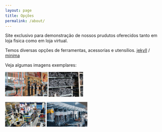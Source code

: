 ```yaml
---
layout: page
title: Opções
permalink: /about/
---
```


Site exclusivo para demonstração de nossos prudutos oferecidos tanto em loja fisica como em loja virtual. 

Temos diversas opções de ferramentas, acessorias e utensílios.
[jekyll][jekyll-organization] /
[minima](https://github.com/jekyll/minima)

Veja algumas imagens exemplares:


<img src="assets/seguranca.png" wigth="80px" height="80px"/>   <img src="assets/ferramentas.png" wigth="80px" height="80px"/> 

<img src="assets/loja.png" wigth="80px" height="80px"/>        <img src="assets/chave.png" wigth="80px" height="80px"/>



[jekyll-organization]: https://github.com/jekyll
